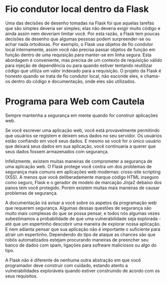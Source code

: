 # Fio condutor local dentro da Flask

Uma das decisões de desenho tomadas na Flask foi que aquelas tarefas que são simples deveria ser simples; elas não deveria exigir muito código e ainda assim nem deveriam limitar você. Por esta razão, a Flask tem poucas decisões de desenho que algumas pessoas podem surpreender-se ou achar nada ortodoxas. Por exemplo, o Flask usa objetos de fio condutor local internamente, assim você não precisa passar objetos de função em função dentro de uma requisição para manter-se em linha segura. Esta abordagem é conveniente, mas precisa de um contexto de requisição válido para injeção de dependência ou para quando estiver tentando reutilizar código que utiliza um valor indexado para a requisição. O projeto da Flask é honesto quando se trata de fio condutor local, não esconde eles, e chama-os dentro do código e documentação, onde eles são utilizados.


# Programa para Web com Cautela

Sempre mantenha a segurança em mente quando for construir aplicações web.

Se você escrever uma aplicação web, você está provavelmente permitindo que usuários se registem e deixem seus dados no seu servidor. Os usuários estão confiando em você seus dados. E mesmo se você for o único usuário que deixará seus dados em sua aplicação, você continuaria a querer que seus dados fossem armazenados com segurança.

Infelizmente, existem muitas maneiras de comprometer a segurança de uma aplicação web. O Flask protege você contra um dos problemas de segurança mais comuns em aplicações web modernas: cross-site scripting (XSS). A menos que você deliberadamente marque código HTML inseguro como seguro, Flask e o gerador de modelo de marcação Jinja2 debaixo dos panos tem você protegido. Porém existem muitas mais maneiras de causar problemas de segurança.

A documentação irá avisar a você sobre os aspetos da programação web que requerem segurança. Algumas dessas questões de segurança são muito mais complexas do que se possa pensar, e todos nós algumas vezes subestimamos a probabilidade de que uma vulnerabilidade seja explorada - até que um espertinho descobrir uma maneira de explorar nossa aplicação. E nem adianta pensar que sua aplicação não é importante o suficiente para atrair um espertinho. Dependendo do tipo de ataque as chances são que robôs automatizados estejam procurando maneiras de preencher seu banco de dados com spam, ligações para software maliciosos ou algo do tipo.

A Flask não é diferente de nenhuma outra abstração em que você programador deve construir com cuidado, estando atento a vulnerabilidades exploráveis quando estiver construindo de acordo com os seus requisitos.